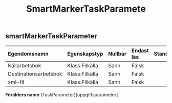 ﻿---
title: SmartMarkerTaskParamete
second_title: Aspose.Cells Cloud Documen
type: docs
url: /sv/specification/model/smartmarkertaskparameter/
description: "Aspose.Cells Molnmodellspecifikation : SmartMarkerTaskParameter. Hantera enkelt Excel och andra kalkylarksdokument med funktioner som att öppna, generera, redigera, dela, slå samman, jämföra och konvertera"
weight: 50
---
## **smartMarkerTaskParameter**

 

| Egendomsnamn| Egenskapstyp| Nullbar| Endast läs| Standardvärde| Beskrivning|
|:- |:- |:- |:- |:- |:- |
| Källarbetsbok| Klass:Filkälla| Sann| Falsk|||
| Destinationsarbetsbok| Klass:Filkälla| Sann| Falsk|||
| xml-fil| Klass:Filkälla| Sann| Falsk|||

**Förälders namn** (TaskParameter)[uppgiftsparameter]